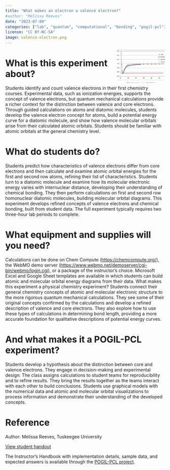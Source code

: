 ```yaml
---
title: "What makes an electron a valence electron?"
#author: "Melissa Reeves"
date: "2023-07-09"
categories: ["lab", "quantum", "computational", "bonding", "pogil-pcl"]
license: "CC BY-NC-SA"
image: valence-electron.png
---
```

<img src="valence-electron.png" width="30%" align="right">


# What is this experiment about?

Students identify and count valence electrons in their first chemistry courses. Experimental data, such as ionization energies, supports the concept of valence electrons, but quantum mechanical calculations provide a richer context for the distinction between valence and core electrons. Through guided calculations on atoms and diatomic molecules, students develop the valence electron concept for atoms, build a potential energy curve for a diatomic molecule, and show how valence molecular orbitals arise from their calculated atomic orbitals. Students should be familiar with atomic orbitals at the general chemistry level.


# What do students do?

Students predict how characteristics of valence electrons differ from core electrons and then calculate and examine atomic orbital energies for the first and second row atoms, refining their list of characteristics. Students turn to a diatomic molecule and examine how its molecular electronic energy varies with internuclear distance, developing their understanding of chemical bonding. They then perform calculations on first and second row homonuclear diatomic molecules, building molecular orbital diagrams. This experiment develops refined concepts of valence electrons and chemical bonding, built from student data. The full experiment typically requires two three-hour lab periods to complete. 


# What equipment and supplies will you need?

Calculations can be done on Chem Compute (<https://chemcompute.org/>), the WebMO demo server (<https://www.webmo.net/demoserver/cgi-bin/webmo/login.cgi>), or a package of the instructor’s choice. Microsoft Excel and Google Sheet templates are available in which students can build atomic and molecular orbital energy diagrams from their data.
What makes this experiment a physical chemistry experiment?
Students connect their general chemistry concepts of atomic and molecular electronic structure to the more rigorous quantum mechanical calculations. They see some of their original concepts confirmed by the calculations and develop a refined description of valence and core electrons. They also explore how to use these types of calculations in determining bond length, providing a more accurate foundation for qualitative descriptions of potential energy curves.


# And what makes it a POGIL-PCL experiment?

Students develop a hypothesis about the distinction between core and valence electrons. They engage in decision-making and experimental design: The class assigns calculations to student teams for reproducibility and to refine results. They bring the results together as the teams interact with each other to build conclusions. Students use graphical models with the numerical data and atomic and molecular orbital visualizations to process information and demonstrate their understanding of the developed concepts. 


# Reference

Author: Melissa Reeves, Tuskeegee University

[View student handout](https://chemistry.coe.edu/piper/pclform.html?expt=valenceElectron)

The Instructor’s Handbook with implementation details, sample data, and expected answers is available through the [POGIL-PCL project](https://www.pogilpcl.org/get-connected). 

